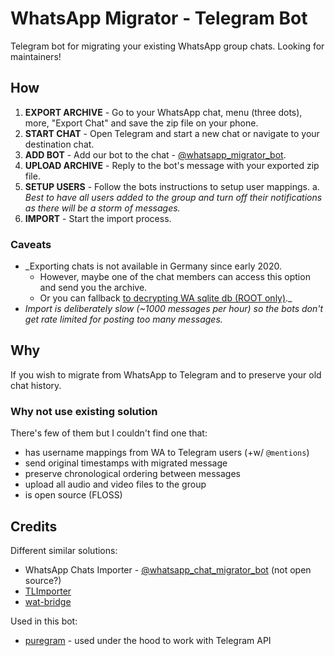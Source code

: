 # WhatsApp Migrator - Telegram Bot

Telegram bot for migrating your existing WhatsApp group chats. Looking for maintainers!

## How

1. **EXPORT ARCHIVE** - Go to your WhatsApp chat, menu (three dots), more, "Export Chat" and save the zip file on your phone.
2. **START CHAT** - Open Telegram and start a new chat or navigate to your destination chat.
3. **ADD BOT** - Add our bot to the chat - [@whatsapp_migrator_bot](https://t.me/whatsapp_migrator_bot).
4. **UPLOAD ARCHIVE** - Reply to the bot's message with your exported zip file.
5. **SETUP USERS** - Follow the bots instructions to setup user mappings.
  a. _Best to have all users added to the group and turn off their notifications as there will be a storm of messages._
6. **IMPORT** - Start the import process.

### Caveats
* _Exporting chats is not available in Germany since early 2020.
  * However, maybe one of the chat members can access this option and send you the archive.
  * Or you can fallback [to decrypting WA sqlite db (ROOT only)](https://medium.com/@lakinduakash/decrypt-whatsapp-messages-3cc6da574836)._
* _Import is deliberately slow (~1000 messages per hour) so the bots don't get rate limited for posting too many messages._

## Why

If you wish to migrate from WhatsApp to Telegram and to preserve your old chat history.

### Why not use existing solution

There's few of them but I couldn't find one that:
* has username mappings from WA to Telegram users (+w/ `@mentions`)
* send original timestamps with migrated message
* preserve chronological ordering between messages
* upload all audio and video files to the group
* is open source (FLOSS)

## Credits

Different similar solutions:
* WhatsApp Chats Importer - [@whatsapp_chat_migrator_bot](https://t.me/whatsapp_chat_migrator_bot) (not open source?)
* [TLImporter](https://github.com/TelegramTools/TLImporter)
* [wat-bridge](https://github.com/rmed/wat-bridge)

Used in this bot:
* [puregram](https://github.com/nitreojs/puregram/) - used under the hood to work with Telegram API
